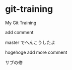 git-training
============

My Git Training

add comment

master でへんこうしたよ

hogehoge
add more comment

サブの修
